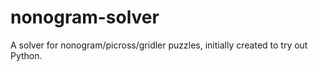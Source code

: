 # nonogram-solver
A solver for nonogram/picross/gridler puzzles, initially created to try out Python.
